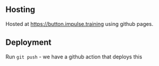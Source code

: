 ## Hosting

Hosted at https://button.impulse.training using github pages.

## Deployment

Run `git push` - we have a github action that deploys this
